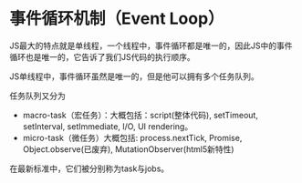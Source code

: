 # 事件循环机制（Event Loop）

JS最大的特点就是单线程，一个线程中，事件循环都是唯一的，因此JS中的事件循环也是唯一的，它告诉了我们JS代码的执行顺序。

JS单线程中，事件循环虽然是唯一的，但是他可以拥有多个任务队列。

任务队列又分为

- macro-task（宏任务）：大概包括：script(整体代码), setTimeout, setInterval, setImmediate, I/O, UI rendering。
- micro-task（微任务）大概包括: process.nextTick, Promise, Object.observe(已废弃), MutationObserver(html5新特性)

在最新标准中，它们被分别称为task与jobs。







